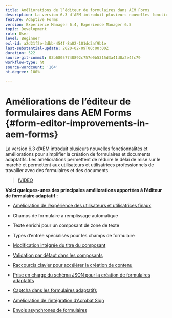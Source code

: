 ```yaml
---
title: Améliorations de l’éditeur de formulaires dans AEM Forms
description: La version 6.3 d’AEM introduit plusieurs nouvelles fonctionnalités et améliorations pour simplifier la création de formulaires et documents adaptatifs. Les améliorations permettent de réduire le délai de mise sur le marché et permettent aux utilisateurs et utilisatrices professionnels de travailler avec des formulaires et des documents.
feature: Adaptive Forms
version: Experience Manager 6.4, Experience Manager 6.5
topic: Development
role: User
level: Beginner
exl-id: a2d21f2e-3dbb-454f-8a02-101dc3af9b1e
last-substantial-update: 2020-02-09T00:00:00Z
duration: 522
source-git-commit: 03b68057748892c757e0b5315d3a41d0a2e4fc79
workflow-type: ht
source-wordcount: '164'
ht-degree: 100%

---
```


# Améliorations de l’éditeur de formulaires dans AEM Forms {#form-editor-improvements-in-aem-forms}

La version 6.3 d’AEM introduit plusieurs nouvelles fonctionnalités et améliorations pour simplifier la création de formulaires et documents adaptatifs. Les améliorations permettent de réduire le délai de mise sur le marché et permettent aux utilisateurs et utilisatrices professionnels de travailler avec des formulaires et des documents.

>[!VIDEO](https://video.tv.adobe.com/v/38445?quality=12&learn=on&captions=fre_fr)

**Voici quelques-unes des principales améliorations apportées à l’éditeur de formulaire adaptatif :**

* [Amélioration de l’expérience des utilisateurs et utilisatrices finaux](https://helpx.adobe.com/fr/aem-forms/6-3/introduction-forms-authoring.html)

* Champs de formulaire à remplissage automatique
* Texte enrichi pour un composant de zone de texte
* Types d’entrée spécialisés pour les champs de formulaire

* [Modification intégrée du titre du composant](https://helpx.adobe.com/fr/aem-forms/6-3/introduction-forms-authoring.html)
* [Validation par défaut dans les composants](https://helpx.adobe.com/fr/aem-forms/6-3/introduction-forms-authoring.html)
* [Raccourcis clavier pour accélérer la création de contenu](https://helpx.adobe.com/fr/aem-forms/6-3/keyboard-shortcuts.html#AdaptiveFormEditor)
* [Prise en charge du schéma JSON pour la création de formulaires adaptatifs](https://helpx.adobe.com/fr/aem-forms/6-3/adaptive-form-json-schema-form-model.html)
* [Captcha dans les formulaires adaptatifs](https://helpx.adobe.com/fr/aem-forms/6-3/captcha-adaptive-forms.html)
* [Amélioration de l’intégration d’Acrobat Sign](https://helpx.adobe.com/fr/aem-forms/6-3/working-with-adobe-sign.html)
* [Envois asynchrones de formulaires](https://helpx.adobe.com/fr/aem-forms/6-3/asynchronous-submissions-adaptive-forms.html)
